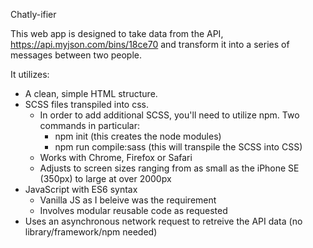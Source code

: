 Chatly-ifier

This web app is designed to take data from the API, https://api.myjson.com/bins/18ce70 and transform it into a series of messages between two people.  

It utilizes:
- A clean, simple HTML structure.  
- SCSS files transpiled into css.  
   - In order to add additional SCSS, you'll need to utilize npm.  Two commands in particular: 
      - npm init (this creates the node modules)
      - npm run compile:sass (this will transpile the SCSS into CSS)
   - Works with Chrome, Firefox or Safari
   - Adjusts to screen sizes ranging from as small as the iPhone SE (350px) to large at over 2000px
- JavaScript with ES6 syntax
  - Vanilla JS as I beleive was the requirement
  - Involves modular reusable code as requested
- Uses an asynchronous network request to retreive the API data (no library/framework/npm needed)
